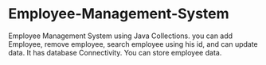 # Employee-Management-System
Employee Management System using Java Collections. you can add Employee, remove employee, search employee using his id, and can update data.
It has database Connectivity.
You can store employee data.
